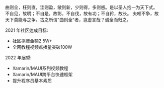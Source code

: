 曲则全，枉则直，洼则盈，敝则新，少则得，多则惑。是以圣人抱一为天下式。
不自见，故明；不自是，故彰，不自伐，故有功；不自矜，故长。
夫唯不争，故天下莫能与之争。古之所谓"曲则全"者，岂虚言哉？诚全而归之。

2021 年社区达成目标:
- 社区捐赠金额2.5W+
- 全网教程视频点播量突破100W

2022 年展望:
- Xamarin/MAUI系列视频教程
- Xamarin/MAUI跨平台快速框架
- 提升程序员基本素质
